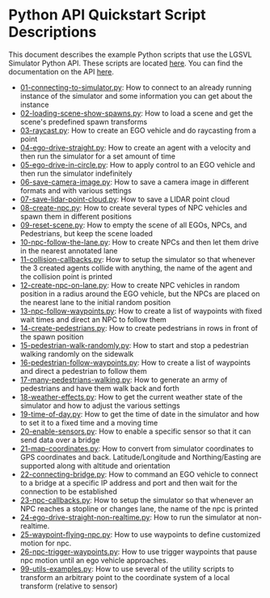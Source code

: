 # Python API Quickstart Script Descriptions

This document describes the example Python scripts that use the LGSVL Simulator Python API. These scripts are located [here](https://github.com/lgsvl/simulator/tree/master/Api/quickstart). You can find the documentation on the API [here](https://www.lgsvlsimulator.com/docs/python-api/).



* [01-connecting-to-simulator.py](https://github.com/lgsvl/simulator/tree/master/Api/quickstart/01-connecting-to-simulator.py): How to connect to an already running instance of the simulator and some information you can get about the instance
* [02-loading-scene-show-spawns.py](https://github.com/lgsvl/simulator/tree/master/Api/quickstart/02-loading-scene-show-spawns.py): How to load a scene and get the scene's predefined spawn transforms
* [03-raycast.py](https://github.com/lgsvl/simulator/tree/master/Api/quickstart/03-raycast.py): How to create an EGO vehicle and do raycasting from a point
* [04-ego-drive-straight.py](https://github.com/lgsvl/simulator/tree/master/Api/quickstart/04-ego-drive-straight.py): How to create an agent with a velocity and then run the simulator for a set amount of time
* [05-ego-drive-in-circle.py](https://github.com/lgsvl/simulator/tree/master/Api/quickstart/05-ego-drive-in-circle.py): How to apply control to an EGO vehicle and then run the simulator indefinitely
* [06-save-camera-image.py](https://github.com/lgsvl/simulator/tree/master/Api/quickstart/06-save-camera-image.py): How to save a camera image in different formats and with various settings
* [07-save-lidar-point-cloud.py](https://github.com/lgsvl/simulator/tree/master/Api/quickstart/07-save-lidar-point-cloud.py): How to save a LIDAR point cloud
* [08-create-npc.py](https://github.com/lgsvl/simulator/tree/master/Api/quickstart/08-create-npc.py): How to create several types of NPC vehicles and spawn them in different positions
* [09-reset-scene.py](https://github.com/lgsvl/simulator/tree/master/Api/quickstart/09-reset-scene.py): How to empty the scene of all EGOs, NPCs, and Pedestrians, but keep the scene loaded
* [10-npc-follow-the-lane.py](https://github.com/lgsvl/simulator/tree/master/Api/quickstart/10-npc-follow-the-lane.py): How to create NPCs and then let them drive in the nearest annotated lane
* [11-collision-callbacks.py](https://github.com/lgsvl/simulator/tree/master/Api/quickstart/11-collision-callbacks.py): How to setup the simulator so that whenever the 3 created agents collide with anything, the name of the agent and the collision point is printed
* [12-create-npc-on-lane.py](https://github.com/lgsvl/simulator/tree/master/Api/quickstart/12-create-npc-on-lane.py): How to create NPC vehicles in random position in a radius around the EGO vehicle, but the NPCs are placed on the nearest lane to the initial random position
* [13-npc-follow-waypoints.py](https://github.com/lgsvl/simulator/tree/master/Api/quickstart/13-npc-follow-waypoints.py): How to create a list of waypoints with fixed wait times and direct an NPC to follow them
* [14-create-pedestrians.py](https://github.com/lgsvl/simulator/tree/master/Api/quickstart/14-create-pedestrians.py): How to create pedestrians in rows in front of the spawn position
* [15-pedestrian-walk-randomly.py](https://github.com/lgsvl/simulator/tree/master/Api/quickstart/15-pedestrian-walk-randomly.py): How to start and stop a pedestrian walking randomly on the sidewalk
* [16-pedestrian-follow-waypoints.py](https://github.com/lgsvl/simulator/tree/master/Api/quickstart/16-pedestrian-follow-waypoints.py): How to create a list of waypoints and direct a pedestrian to follow them
* [17-many-pedestrians-walking.py](https://github.com/lgsvl/simulator/tree/master/Api/quickstart/17-many-pedestrians-walking.py): How to generate an army of pedestrians and have them walk back and forth
* [18-weather-effects.py](https://github.com/lgsvl/simulator/tree/master/Api/quickstart/18-weather-effects.py): How to get the current weather state of the simulator and how to adjust the various settings
* [19-time-of-day.py](https://github.com/lgsvl/simulator/tree/master/Api/quickstart/19-time-of-day.py): How to get the time of date in the simulator and how to set it to a fixed time and a moving time
* [20-enable-sensors.py](https://github.com/lgsvl/simulator/tree/master/Api/quickstart/20-enable-sensors.py): How to enable a specific sensor so that it can send data over a bridge
* [21-map-coordinates.py](https://github.com/lgsvl/simulator/tree/master/Api/quickstart/21-map-coordinates.py): How to convert from simulator coordinates to GPS coordinates and back. Latitude/Longitude and Northing/Easting are supported along with altitude and orientation
* [22-connecting-bridge.py](https://github.com/lgsvl/simulator/tree/master/Api/quickstart/22-connecting-bridge.py): How to command an EGO vehicle to connect to a bridge at a specific IP address and port and then wait for the connection to be established
* [23-npc-callbacks.py](https://github.com/lgsvl/simulator/tree/master/Api/quickstart/23-npc-callbacks.py): How to setup the simulator so that whenever an NPC reaches a stopline or changes lane, the name of the npc is printed
* [24-ego-drive-straight-non-realtime.py](https://github.com/lgsvl/simulator/tree/master/Api/24-ego-drive-straight-non-realtime.py): How to run the simulator at non-realtime.
* [25-waypoint-flying-npc.py](https://github.com/lgsvl/simulator/tree/master/Api/25-waypoint-flying-npc.py): How to use waypoints to define customized motion for npc.
* [26-npc-trigger-waypoints.py](https://github.com/lgsvl/simulator/tree/master/Api/26-npc-trigger-waypoints.py): How to use trigger waypoints that pause npc motion until an ego vehicle approaches.
* [99-utils-examples.py](https://github.com/lgsvl/simulator/tree/master/Api/quickstart/99-utils-examples.py): How to use several of the utility scripts to transform an arbitrary point to the coordinate system of a local transform (relative to sensor)
